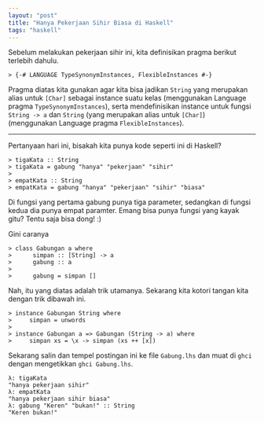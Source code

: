 ```yaml
---
layout: "post"
title: "Hanya Pekerjaan Sihir Biasa di Haskell"
tags: "haskell"
---
```


Sebelum melakukan pekerjaan sihir ini, kita definisikan pragma berikut
terlebih dahulu.

    > {-# LANGUAGE TypeSynonymInstances, FlexibleInstances #-}

Pragma diatas kita gunakan agar kita bisa jadikan `String` yang merupakan
alias untuk `[Char]` sebagai instance suatu kelas (menggunakan Language
pragma `TypeSynonymInstances`), serta mendefinisikan instance untuk fungsi
`String -> a` dan `String` (yang merupakan alias untuk `[Char]`)
(menggunakan Language pragma `FlexibleInstances`).

----------

Pertanyaan hari ini, bisakah kita punya kode seperti ini di Haskell?

    > tigaKata :: String
    > tigaKata = gabung "hanya" "pekerjaan" "sihir"
    >
    > empatKata :: String
    > empatKata = gabung "hanya" "pekerjaan" "sihir" "biasa"

Di fungsi yang pertama gabung punya tiga parameter, sedangkan di fungsi
kedua dia punya empat paramter. Emang bisa punya fungsi yang kayak gitu?
Tentu saja bisa dong! :)

Gini caranya

    > class Gabungan a where
    >      simpan :: [String] -> a
    >      gabung :: a
    >
    >      gabung = simpan []

Nah, itu yang diatas adalah trik utamanya. Sekarang kita kotori tangan kita
dengan trik dibawah ini.

    > instance Gabungan String where
    >     simpan = unwords
    >
    > instance Gabungan a => Gabungan (String -> a) where
    >     simpan xs = \x -> simpan (xs ++ [x])

Sekarang salin dan tempel postingan ini ke file `Gabung.lhs` dan muat di
`ghci` dengan mengetikkan `ghci Gabung.lhs`.

    λ: tigaKata
    "hanya pekerjaan sihir"
    λ: empatKata
    "hanya pekerjaan sihir biasa"
    λ: gabung "Keren" "bukan!" :: String
    "Keren bukan!"

